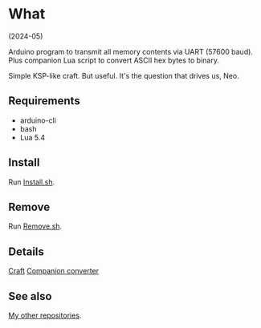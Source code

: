 # What

(2024-05)

Arduino program to transmit all memory contents via UART (57600 baud).
Plus companion Lua script to convert ASCII hex bytes to binary.

Simple KSP-like craft. But useful. It's the question that drives us, Neo.


## Requirements

  * arduino-cli
  * bash
  * Lua 5.4


## Install

Run [Install.sh](Install.sh).


## Remove

Run [Remove.sh](Remove.sh).


## Details

[Craft](MemoryExplorer.ino)
[Companion converter](HexToBin.lua)


## See also

[My other repositories](https://github.com/martin-eden/contents).
